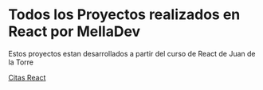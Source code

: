 # Todos los Proyectos realizados en React por MellaDev

Estos proyectos estan desarrollados a partir del curso de React de Juan de la Torre

[Citas React](https://citas-react-melladev.netlify.app/)
